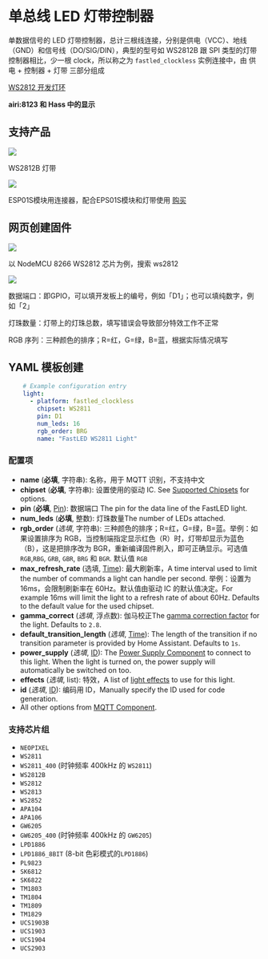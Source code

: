 # 单总线 LED 灯带控制器

单数据信号的 LED 灯带控制器，总计三根线连接，分别是供电（VCC）、地线（GND）和信号线（DO/SIG/DIN），典型的型号如 WS2812B
跟 SPI 类型的灯带控制器相比，少一根 clock，所以称之为 `fastled_clockless`
实例连接中，由 供电 + 控制器 + 灯带 三部分组成


[WS2812 开发灯环](//player.bilibili.com/player.html?aid=35359361&cid=61980878&page=1 ':include :type=iframe width="720" height="1280"')

**airi:8123 和 Hass 中的显示**

## 支持产品

![](https://ws1.sinaimg.cn/large/007fN5Xegy1fwxfzyopmcj30xa0k81fn.jpg)

WS2812B 灯带


![](https://ws1.sinaimg.cn/large/007fN5Xegy1fwxbejdrw1j30b40b4tdc.jpg)

ESP01S模块用连接器，配合EPS01S模块和灯带使用 [购买](https://item.taobao.com/item.htm?id=551951370518)


## 网页创建固件

![](https://ws1.sinaimg.cn/large/007fN5Xegy1fwxg8yw6t6j30w60jqtca.jpg)

以 NodeMCU 8266 WS2812 芯片为例，搜索 ws2812  


![](https://ws1.sinaimg.cn/large/007fN5Xegy1fwxda34579j30ku0djmxh.jpg)

数据端口：即GPIO，可以填开发板上的编号，例如「D1」；也可以填纯数字，例如「2」

灯珠数量：灯带上的灯珠总数，填写错误会导致部分特效工作不正常

RGB 序列：三种颜色的排序；R=红，G=绿，B=蓝，根据实际情况填写




## YAML 模板创建


```yaml
    # Example configuration entry
    light:
      - platform: fastled_clockless
        chipset: WS2811
        pin: D1
        num_leds: 16
        rgb_order: BRG
        name: "FastLED WS2811 Light"
```

### 配置项

- **name** (**必填**, 字符串): 名称，用于 MQTT 识别，不支持中文
- **chipset** (**必填**, 字符串): 设置使用的驱动 IC. See [Supported Chipsets](https://esphomelib.com/esphomeyaml/components/light/fastled_clockless.html#fastled-clockless-chipsets) for options.
- **pin** (**必填**, [Pin](https://esphomelib.com/esphomeyaml/guides/configuration-types.html#config-pin)): 数据端口 The pin for the data line of the FastLED light.
- **num_leds** (**必填**, 整数): 灯珠数量The number of LEDs attached.
- **rgb_order** (*选填*, 字符串): 三种颜色的排序；R=红，G=绿，B=蓝。举例：如果设置排序为 RGB，当控制端指定显示红色（R）时，灯带却显示为蓝色（B），这是把排序改为 BGR，重新编译固件刷入，即可正确显示。可选值 `RGB`,`RBG`, `GRB`, `GBR`, `BRG` 和 `BGR`. 默认值  `RGB`
- **max_refresh_rate** (选填, [Time](https://esphomelib.com/esphomeyaml/guides/configuration-types.html#config-time)): 最大刷新率，A time interval used to limit the number of commands a light can handle per second. 举例：设置为16ms，会限制刷新率在 60Hz。默认值由驱动 IC 的默认值决定。For example 16ms will limit the light to a refresh rate of about 60Hz. Defaults to the default value for the used chipset.
- **gamma_correct** (*选填*, 浮点数): 伽马校正The [gamma correction factor](https://en.wikipedia.org/wiki/Gamma_correction) for the light. Defaults to `2.8`.
- **default_transition_length** (*选填*, [Time](https://esphomelib.com/esphomeyaml/guides/configuration-types.html#config-time)): The length of the transition if no transition parameter is provided by Home Assistant. Defaults to `1s`.
- **power_supply** (*选填*, [ID](https://esphomelib.com/esphomeyaml/guides/configuration-types.html#config-id)): The [Power Supply Component](https://esphomelib.com/esphomeyaml/components/power_supply.html) to connect to this light. When the light is turned on, the power supply will automatically be switched on too.
- **effects** (*选填*, list): 特效，A list of [light effects](https://esphomelib.com/esphomeyaml/components/light/index.html#light-effects) to use for this light.
- **id** (*选填*, [ID](https://esphomelib.com/esphomeyaml/guides/configuration-types.html#config-id)): 编码用 ID，Manually specify the ID used for code generation.
- All other options from [MQTT Component](https://esphomelib.com/esphomeyaml/components/mqtt.html#config-mqtt-component).



### 支持芯片组

- `NEOPIXEL`
- `WS2811`
- `WS2811_400` (时钟频率 400kHz 的 `WS2811`)
- `WS2812B`
- `WS2812`
- `WS2813`
- `WS2852`
- `APA104`
- `APA106`
- `GW6205`
- `GW6205_400` (时钟频率 400kHz 的  `GW6205`)
- `LPD1886`
- `LPD1886_8BIT` (8-bit 色彩模式的`LPD1886`)
- `PL9823`
- `SK6812`
- `SK6822`
- `TM1803`
- `TM1804`
- `TM1809`
- `TM1829`
- `UCS1903B`
- `UCS1903`
- `UCS1904`
- `UCS2903`